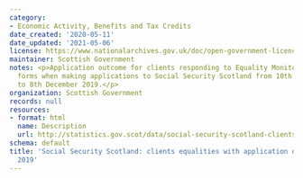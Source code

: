 ```yaml
---
category:
- Economic Activity, Benefits and Tax Credits
date_created: '2020-05-11'
date_updated: '2021-05-06'
license: https://www.nationalarchives.gov.uk/doc/open-government-licence/version/3/
maintainer: Scottish Government
notes: <p>Application outcome for clients responding to Equality Monitoring and Feedback
  forms when making applications to Social Security Scotland from 10th December 2018
  to 8th December 2019.</p>
organization: Scottish Government
records: null
resources:
- format: html
  name: Description
  url: http://statistics.gov.scot/data/social-security-scotland-clients-equalities-with-application-outcome-to-december-2019
schema: default
title: 'Social Security Scotland: clients equalities with application outcome to December
  2019'
---
```

